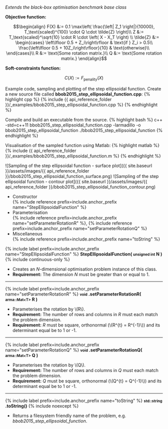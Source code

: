 *Extends the black-box optimisation benchmark base class*

**Objective function:**

$$\begin{align}
F(X) &:=  0.1 \max\left( \frac{\left| Z_1 \right|}{10000}, T_\text{scaled}^{100} \cdot Q \cdot \tilde{Z} \right)\\
Z &:= T_\text{scaled}^\sqrt{10} \cdot R \cdot \left( X - X_T \right) \\
\tilde{Z} &:= \begin{cases}
\left\lfloor 0.5 + Z_i\right\rfloor & \text{if } Z_i > 0.5\\
\frac{\left\lfloor 0.5 + 10Z_i\right\rfloor}{10} & \text{otherwise}\\
\end{cases}\\
R &:= \text{Some rotation matrix.}\\
Q &:= \text{Some rotation matrix.}
\end{align}$$

**Soft-constraints function:**

$$C(X) := F_\text{penality}(X)$$

Example code, sampling and plotting of the step ellipsoidal function.
Create a new source file called **bbob2015_step_ellipsoidal_function.cpp**:
{% highlight cpp %}
{% include {{ api_reference_folder }}/_examples/bbob2015_step_ellipsoidal_function.cpp %}
{% endhighlight %}

Compile and build an executable from the source.
{% highlight bash %}
c++ -std=c++11 bbob2015_step_ellipsoidal_function.cpp -larmadillo -o bbob2015_step_ellipsoidal_function
./bbob2015_step_ellipsoidal_function
{% endhighlight %}

Visualisation of the sampled function using Matlab:
{% highlight matlab %}
{% include {{ api_reference_folder }}/_examples/bbob2015_step_ellipsoidal_function.m %}
{% endhighlight %}

![Sampling of the step ellipsoidal function - surface plot]({{ site.baseurl }}/assets/images/{{ api_reference_folder }}/bbob2015_step_ellipsoidal_function_surface.png)
![Sampling of the step ellipsoidal function - contour plot]({{ site.baseurl }}/assets/images/{{ api_reference_folder }}/bbob2015_step_ellipsoidal_function_contour.png)

- Constructor<br>
  {% include reference prefix=include.anchor_prefix name="StepEllipsoidalFunction" %}
- Parameterisation<br>
  {% include reference prefix=include.anchor_prefix name="setParameterRotationR" %}, {% include reference prefix=include.anchor_prefix name="setParameterRotationQ" %}
- Miscellaneous<br>
  {% include reference prefix=include.anchor_prefix name="toString" %}
  
{% include label prefix=include.anchor_prefix name="StepEllipsoidalFunction" %}
**StepEllipsoidalFunction( <small>unsigned int</small> N )** {% include continuous-only %}

- Creates an *N*-dimensional optimisation problem instance of this class.
- **Requirement:** The dimension *N* must be greater than or equal to 1.

---
{% include label prefix=include.anchor_prefix name="setParameterRotationR" %}
**<small>void</small> .setParameterRotationR( <small>arma::Mat&lt;T&gt;</small> R )**

- Parameterises the rotation by \\(R\\).
- **Requirement:** The number of rows and columns in *R* must each match the problem dimension.
- **Requirement:** *R* must be square, orthonormal (\\(R^{t} = R^{-1}\\)) and its determinant equal be to 1 or -1.

---
{% include label prefix=include.anchor_prefix name="setParameterRotationQ" %}
**<small>void</small> .setParameterRotationQ( <small>arma::Mat&lt;T&gt;</small> Q )**

- Parameterises the rotation by \\(Q\\).
- **Requirement:** The number of rows and columns in *Q* must each match the problem dimension.
- **Requirement:** *Q* must be square, orthonormal (\\(Q^{t} = Q^{-1}\\)) and its determinant equal be to 1 or -1.

---
{% include label prefix=include.anchor_prefix name="toString" %}
**<small>std::string</small> .toString()** {% include noexcept %}

- Returns a filesystem friendly name of the problem, e.g. *bbob2015_step_ellipsoidal_function*.


